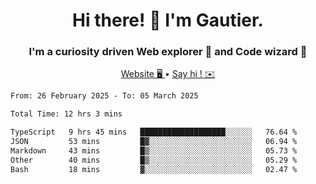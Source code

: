 <h1 align="center">Hi there! 👋 I'm Gautier.</h1>
<h3 align="center">I'm a curiosity driven Web explorer 🚀 and Code wizard 🧙</h3>

<p align="center">
  <a href="https://xisabla.github.io/">Website 🖥️ </a> •
  <a href="mailto:xisabla.dev@gmail.com">Say hi ! ✉️</a>
</p>

<!--START_SECTION:waka-->

```txt
From: 26 February 2025 - To: 05 March 2025

Total Time: 12 hrs 3 mins

TypeScript   9 hrs 45 mins   ███████████████████░░░░░░   76.64 %
JSON         53 mins         █▓░░░░░░░░░░░░░░░░░░░░░░░   06.94 %
Markdown     43 mins         █▒░░░░░░░░░░░░░░░░░░░░░░░   05.73 %
Other        40 mins         █▒░░░░░░░░░░░░░░░░░░░░░░░   05.29 %
Bash         18 mins         ▓░░░░░░░░░░░░░░░░░░░░░░░░   02.47 %
```

<!--END_SECTION:waka-->
